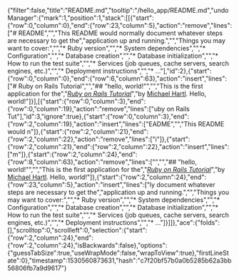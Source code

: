 {"filter":false,"title":"README.md","tooltip":"/hello_app/README.md","undoManager":{"mark":1,"position":1,"stack":[[{"start":{"row":0,"column":0},"end":{"row":23,"column":5},"action":"remove","lines":["# README","","This README would normally document whatever steps are necessary to get the","application up and running.","","Things you may want to cover:","","* Ruby version","","* System dependencies","","* Configuration","","* Database creation","","* Database initialization","","* How to run the test suite","","* Services (job queues, cache servers, search engines, etc.)","","* Deployment instructions","","* ..."],"id":2},{"start":{"row":0,"column":0},"end":{"row":6,"column":63},"action":"insert","lines":["# Ruby on Rails Tutorial","","## \"hello, world!\"","","This is the first application for the","[*Ruby on Rails Tutorial*](http://www.railstutorial.org/)","by [Michael Hartl](http://www.michaelhartl.com/). Hello, world!"]}],[{"start":{"row":0,"column":3},"end":{"row":0,"column":19},"action":"remove","lines":["uby on Rails Tut"],"id":3,"ignore":true},{"start":{"row":0,"column":3},"end":{"row":2,"column":19},"action":"insert","lines":["EADME","","This README would n"]},{"start":{"row":2,"column":21},"end":{"row":2,"column":22},"action":"remove","lines":["i"]},{"start":{"row":2,"column":21},"end":{"row":2,"column":22},"action":"insert","lines":["m"]},{"start":{"row":2,"column":24},"end":{"row":8,"column":63},"action":"remove","lines":["","","## \"hello, world!\"","","This is the first application for the","[*Ruby on Rails Tutorial*](http://www.railstutorial.org/)","by [Michael Hartl](http://www.michaelhartl.com/). Hello, world!"]},{"start":{"row":2,"column":24},"end":{"row":23,"column":5},"action":"insert","lines":["ly document whatever steps are necessary to get the","application up and running.","","Things you may want to cover:","","* Ruby version","","* System dependencies","","* Configuration","","* Database creation","","* Database initialization","","* How to run the test suite","","* Services (job queues, cache servers, search engines, etc.)","","* Deployment instructions","","* ..."]}]]},"ace":{"folds":[],"scrolltop":0,"scrollleft":0,"selection":{"start":{"row":2,"column":24},"end":{"row":2,"column":24},"isBackwards":false},"options":{"guessTabSize":true,"useWrapMode":false,"wrapToView":true},"firstLineState":0},"timestamp":1530560873631,"hash":"c7f20bf57b0a0b5285b62a3bb56806fb7a9d9617"}